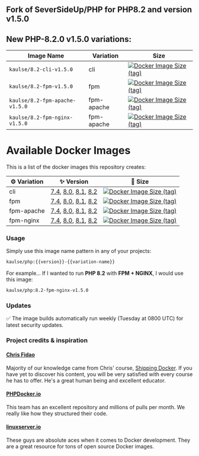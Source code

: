 ## Fork of SeverSideUp/PHP for PHP8.2 and version v1.5.0

## New PHP-8.2.0 v1.5.0 variations:

| Image Name                     | Variation  | Size                                                                                                                                                                                    |
|--------------------------------|------------|-----------------------------------------------------------------------------------------------------------------------------------------------------------------------------------------|
| `kaulse/8.2-cli-v1.5.0`        | cli        | [![Docker Image Size (tag)](https://img.shields.io/docker/image-size/kaulse/php/8.2-cli-v1.5.0)](https://hub.docker.com/r/kaulse/php/tags?name=cli&page=1&ordering=-name)               |
| `kaulse/8.2-fpm-v1.5.0`        | fpm        | [![Docker Image Size (tag)](https://img.shields.io/docker/image-size/kaulse/php/8.2-fpm-v1.5.0)](https://hub.docker.com/r/kaulse/php/tags?name=fpm&page=1&ordering=-name)               |
| `kaulse/8.2-fpm-apache-v1.5.0` | fpm-apache | [![Docker Image Size (tag)](https://img.shields.io/docker/image-size/kaulse/php/8.2-fpm-apache-v1.5.0)](https://hub.docker.com/r/kaulse/php/tags?name=fpm-apache&page=1&ordering=-name) |
| `kaulse/8.2-fpm-nginx-v1.5.0 ` | fpm-apache | [![Docker Image Size (tag)](https://img.shields.io/docker/image-size/kaulse/php/8.2-fpm-nginx-v1.5.0)](https://hub.docker.com/r/kaulse/php/tags?name=fpm-nginx&page=1&ordering=-name)   |

# Available Docker Images
This is a list of the docker images this repository creates:

| ⚙️ Variation | ✨ Version | 🚀 Size |
|--------------|------------|------------|
| cli          | [7.4](https://hub.docker.com/r/kaulse/php/tags?name=7.4-cli&page=1&ordering=-name), [8.0](https://hub.docker.com/r/kaulse/php/tags?name=8.0-cli&page=1&ordering=-name), [8.1](https://hub.docker.com/r/kaulse/php/tags?name=8.1-cli&page=1&ordering=-name), [8.2](https://hub.docker.com/r/kaulse/php/tags?name=8.2-cli&page=1&ordering=-name) | [![Docker Image Size (tag)](https://img.shields.io/docker/image-size/kaulse/php/8.1-cli)](https://hub.docker.com/r/kaulse/php/tags?name=cli&page=1&ordering=-name) |
| fpm          | [7.4](https://hub.docker.com/r/kaulse/php/tags?name=7.4-fpm&page=1&ordering=-name), [8.0](https://hub.docker.com/r/kaulse/php/tags?name=8.0-fpm&page=1&ordering=-name), [8.1](https://hub.docker.com/r/kaulse/php/tags?name=8.1-fpm&page=1&ordering=-name), [8.2](https://hub.docker.com/r/kaulse/php/tags?name=8.2-fpm&page=1&ordering=-name)  | [![Docker Image Size (tag)](https://img.shields.io/docker/image-size/kaulse/php/8.1-fpm)](https://hub.docker.com/r/kaulse/php/tags?name=fpm&page=1&ordering=-name) |
| fpm-apache   | [7.4](https://hub.docker.com/r/kaulse/php/tags?name=7.4-fpm-apache&page=1&ordering=-name), [8.0](https://hub.docker.com/r/kaulse/php/tags?name=8.0-fpm-apache&page=1&ordering=-name), [8.1](https://hub.docker.com/r/kaulse/php/tags?name=8.1-fpm-apache&page=1&ordering=-name), [8.2](https://hub.docker.com/r/kaulse/php/tags?name=8.2-fpm-apache&page=1&ordering=-name)   | [![Docker Image Size (tag)](https://img.shields.io/docker/image-size/kaulse/php/8.1-fpm-apache)](https://hub.docker.com/r/kaulse/php/tags?name=fpm-apache&page=1&ordering=-name) |
| fpm-nginx    | [7.4](https://hub.docker.com/r/kaulse/php/tags?name=7.4-fpm-nginx&page=1&ordering=-name), [8.0](https://hub.docker.com/r/kaulse/php/tags?name=8.0-fpm-nginx&page=1&ordering=-name), [8.1](https://hub.docker.com/r/kaulse/php/tags?name=8.1-fpm-nginx&page=1&ordering=-name), [8.2](https://hub.docker.com/r/kaulse/php/tags?name=8.2-fpm-nginx&page=1&ordering=-name)   |  [![Docker Image Size (tag)](https://img.shields.io/docker/image-size/kaulse/php/8.1-fpm-nginx)](https://hub.docker.com/r/kaulse/php/tags?name=fpm-nginx&page=1&ordering=-name) |

### Usage
Simply use this image name pattern in any of your projects:
```sh
kaulse/php:{{version}}-{{variation-name}}
```
For example... If I wanted to run **PHP 8.2** with **FPM + NGINX**, I would use this image:
```sh
kaulse/php:8.2-fpm-nginx-v1.5.0
```


### Updates
✅ The image builds automatically run weekly (Tuesday at 0800 UTC) for latest security updates.

### Project credits & inspiration

#### [Chris Fidao](https://github.com/fideloper)
Majority of our knowledge came from Chris' course, [Shipping Docker](https://serversforhackers.com/shipping-docker). If you have yet to discover his content, you will be very satisfied with every course he has to offer. He's a great human being and excellent educator.

#### [PHPDocker.io](https://github.com/phpdocker-io/base-images)
This team has an excellent repository and millions of pulls per month. We really like how they structured their code.

#### [linuxserver.io](https://www.linuxserver.io/)
These guys are absolute aces when it comes to Docker development. They are a great resource for tons of open source Docker images.
